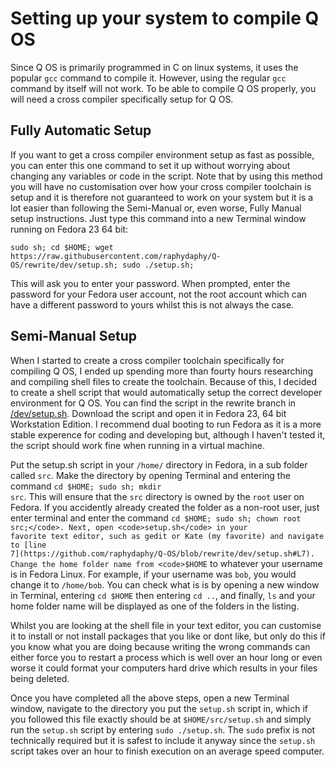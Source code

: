 # Setting up your system to compile Q OS

Since Q OS is primarily programmed in C on linux systems, it uses the popular <code>gcc</code> command to compile it. However, using the regular <code>gcc</code> command by itself will not work. To be able to compile Q OS properly, you will need a cross compiler specifically setup for Q OS.

## Fully Automatic Setup

If you want to get a cross compiler environment setup as fast as possible, you can enter this one command to set it up without worrying about changing any variables or code in the script. Note that by using this method you will have no customisation over how your cross compiler toolchain is setup and it is therefore not guaranteed to work on your system but it is a lot easier than following the Semi-Manual or, even worse, Fully Manual setup instructions. Just type this command into a new Terminal window running on Fedora 23 64 bit:

    sudo sh; cd $HOME; wget https://raw.githubusercontent.com/raphydaphy/Q-OS/rewrite/dev/setup.sh; sudo ./setup.sh;

This will ask you to enter your password. When prompted, enter the password for your Fedora user account, not the root account which can have a different password to yours whilst this is not always the case.

## Semi-Manual Setup
When I started to create a cross compiler toolchain specifically for compiling Q OS, I ended up spending more than fourty hours researching and compiling shell files to create the toolchain. Because of this, I decided to create a shell script that would automatically setup the correct developer environment for Q OS. You can find the script in the rewrite branch in [/dev/setup.sh](https://raw.githubusercontent.com/raphydaphy/Q-OS/rewrite/dev/setup.sh ). Download the script and open it in Fedora 23, 64 bit Workstation Edition. I recommend dual booting to run Fedora as it is a more stable experence for coding and developing but, although I haven't tested it, the script should work fine when running in a virtual machine.

Put the setup.sh script in your <code>/home/</code> directory in Fedora, in a sub folder called <code>src</code>. Make the directory by opening Terminal and entering the command <code>cd $HOME; sudo sh; mkdir src</code>. This will ensure that the <code>src</code> directory is owned by the <code>root</code> user on Fedora. If you accidently already created the folder as a non-root user, just enter terminal and enter the command <code>cd $HOME; sudo sh; chown root src;</code>. Next, open <code>setup.sh</code> in your favorite text editor, such as gedit or Kate (my favorite) and navigate to [line 7](https://github.com/raphydaphy/Q-OS/blob/rewrite/dev/setup.sh#L7). Change the home folder name from <code>$HOME</code> to whatever your username is in Fedora Linux. For example, if your username was <code>bob</code>, you would change it to <code>/home/bob</code>. You can check what is is by opening a new window in Terminal, entering <code>cd $HOME</code> then entering <code>cd ..</code>, and finally, <code>ls</code> and your home folder name will be displayed as one of the folders in the listing. 

Whilst you are looking at the shell file in your text editor, you can customise it to install or not install packages that you like or dont like, but only do this if you know what you are doing because writing the wrong commands can either force you to restart a process which is well over an hour long or even worse it could format your computers hard drive which results in your files being deleted.

Once you have completed all the above steps, open a new Terminal window, navigate to the directory you put the <code>setup.sh</code> script in, which if you followed this file exactly should be at <code>$HOME/src/setup.sh</code> and simply run the <code>setup.sh</code> script by entering <code>sudo ./setup.sh</code>. The <code>sudo</code> prefix is not technically required but it is safest to include it anyway since the <code>setup.sh</code> script takes over an hour to finish execution on an average speed computer.
